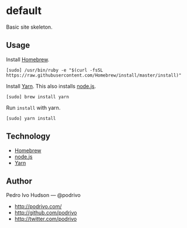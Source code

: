 # default
Basic site skeleton.

## Usage
Install [Homebrew](https://brew.sh/).

```
[sudo] /usr/bin/ruby -e "$(curl -fsSL https://raw.githubusercontent.com/Homebrew/install/master/install)"
```

Install [Yarn](https://yarnpkg.com/). This also installs [node.js](https://nodejs.org/en/).

```
[sudo] brew install yarn
```

Run `install` with yarn.

```
[sudo] yarn install
```

## Technology
+ [Homebrew](https://brew.sh/)
+ [node.js](https://nodejs.org/en/)
+ [Yarn](https://yarnpkg.com/)

## Author
Pedro Ivo Hudson — @podrivo

+ http://podrivo.com/
+ http://github.com/podrivo
+ http://twitter.com/podrivo
